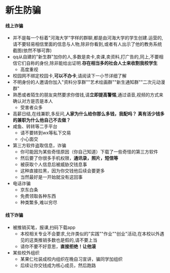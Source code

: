 # 新生防骗

#### 线上诈骗
  - 并不是每一个标着"河海大学"字样的群聊,都是由河海大学的学生创建.运营的,请不要轻易相信里面的信息与人物,除非你看到,或者有人出示了他的教务系统截图(依然不够可靠)
  - qq从自建的"新生群"加你的人,多数是卖卡,卖课,卖资料,打广告的,同上,不要相信它们自称的身份,除非能给出证明.**存在相当多的社会人士来收割我校学生**
    - 高度重视
  - 校园网不绑定校园卡,**可以不办卡**,请阅读下一小节详细了解
  - 不明身份的人邀请你加入"资料分享群""艺术绘画群""新生通知群""二次元动漫群"
  - 熟悉或者陌生的朋友突然要求你借钱,请**立即提高警惕**,通过语音,视频的方式来确认对方是否是本人
    - 受害者众多  
  - 高薪日结,在线兼职,多反问,**人家为什么给你那么多钱，我配吗？** **真有活少钱多的兼职为什么他自己不去做？**
  - 咸鱼、转转等二手平台
    - 请不要转到wx等私下交易
    - 小心面交 
  - 第三方软件盗取信息，诈骗
    - 你可能因为某些奇怪原因（你自己知道）下载了一些奇怪的第三方软件
    -  然后要了你很多手机权限，**通讯录，照片，短信等**
    -  被获取个人信息后被威胁交钱息事
    -  这种直接拉黑，因为你交钱他后续会要更多
    -  当然最好是一开始就没有这回事
  - 电话诈骗
    - 京东白条
    - 免费领取各种东西
    - 种类繁多,难以穷尽
#### 线下诈骗
  - 被推销买笔，报课,扫码下载app
    - 本校相关专业不会要求,允许类似的"实践""作业""创业"活动,在本校以外遇见的这类推销多数也是假的,请不要上当
    - 请你不要不好意思，**直接拒绝！让他滚**
  - 某些校外组织
    - 某果仁社装成校内组织在晚自习宣讲，骗同学加组织
    - 后续让你交钱成为核心成员，然后跑路 